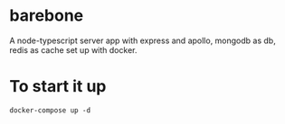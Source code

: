# barebone
A node-typescript server app with express and apollo, mongodb as db, redis as cache set up with docker. 

# To start it up
```
docker-compose up -d
```
